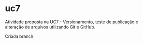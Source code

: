 # uc7

Atividade proposta na UC7 - Versionamento, teste de publicação e alteração de arquivos utilizando Git e GitHub.

Criada branch
